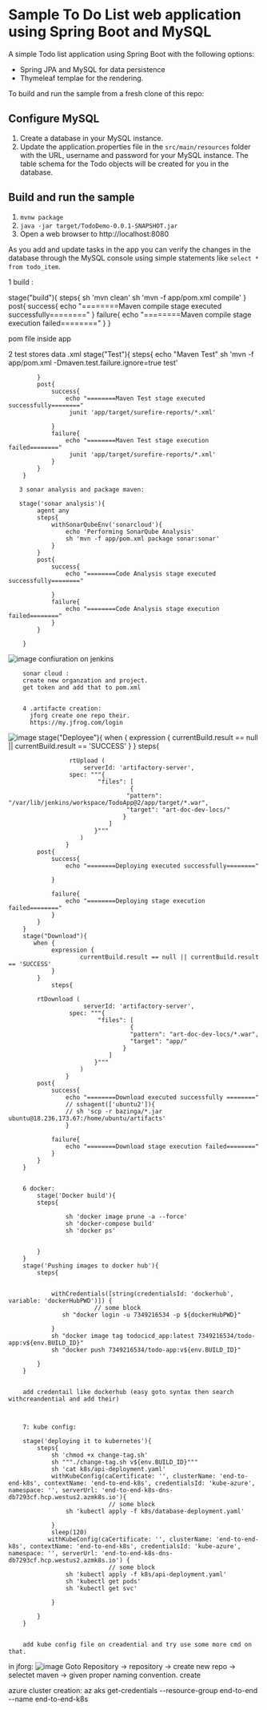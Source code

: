 # Sample To Do List web application using Spring Boot and MySQL

A simple Todo list application using Spring Boot with the following options:

- Spring JPA and MySQL for data persistence
- Thymeleaf templae for the rendering.

To build and run the sample from a fresh clone of this repo:

## Configure MySQL

1. Create a database in your MySQL instance.
2. Update the application.properties file in the `src/main/resources` folder with the URL, username and password for your MySQL instance. The table schema for the Todo objects will be created for you in the database.


## Build and run the sample

1. `mvnw package`
3. `java -jar target/TodoDemo-0.0.1-SNAPSHOT.jar`
3. Open a web browser to http://localhost:8080

As you add and update tasks in the app you can verify the changes in the database through the MySQL console using simple statements like 
`select * from todo_item`.




1 build :

stage("build"){
            steps{
                sh 'mvn clean'
                sh 'mvn -f app/pom.xml compile'
            }
            post{
                success{
                    echo "========Maven compile stage executed successfully========"
                }
                failure{
                    echo "========Maven compile stage execution failed========"
                }
            }
            
  pom file inside app 
  
 2 test stores data .xml
  stage("Test"){
            steps{
                echo "Maven Test"
                sh 'mvn -f app/pom.xml -Dmaven.test.failure.ignore=true  test'
                
            }
            post{
                success{
                    echo "========Maven Test stage executed successfully========"
                     junit 'app/target/surefire-reports/*.xml'

                }
                failure{
                    echo "========Maven Test stage execution failed========"
                     junit 'app/target/surefire-reports/*.xml'
                }
            }
        }
        
       3 sonar analysis and package maven:
       
       stage('sonar analysis'){
            agent any
            steps{
                withSonarQubeEnv('sonarcloud'){
                    echo 'Performing SonarQube Analysis'
                    sh 'mvn -f app/pom.xml package sonar:sonar'
                }
            }
            post{
                success{
                    echo "========Code Analysis stage executed successfully========"

                }
                failure{
                    echo "========Code Analysis stage execution failed========"
                }
            }
            
        }
  ![image](https://user-images.githubusercontent.com/52690867/114670001-2cbc8a00-9d20-11eb-9680-0c6f81110aae.png)
        confiuration on jenkins
        
        sonar cloud :
        create new organzation and project.
        get token and add that to pom.xml
        
        
        4 .artifacte creation:
          jforg create one repo their.
          https://my.jfrog.com/login
 ![image](https://user-images.githubusercontent.com/52690867/114670396-90df4e00-9d20-11eb-87c0-1bbdcf0d9fe9.png)
           stage("Deployee"){
           when {
                expression {
                        currentBuild.result == null || currentBuild.result == 'SUCCESS'
                }
            }
                steps{
     
                     rtUpload (
                         serverId: 'artifactory-server',
                     spec: """{
                             "files": [
                                      {
                                     "pattern": "/var/lib/jenkins/workspace/TodoApp@2/app/target/*.war",
                                     "target": "art-doc-dev-locs/"
                                    }
                                ]
                            }"""
                        )
                    }
            post{
                success{
                    echo "========Deploying executed successfully========"

                }
                
                failure{
                    echo "========Deploying stage execution failed========"
                }
            }
        }    
        stage("Download"){
           when {
                expression {
                        currentBuild.result == null || currentBuild.result == 'SUCCESS'
                }
            }
                steps{
                     
            rtDownload (
                         serverId: 'artifactory-server',
                     spec: """{
                             "files": [
                                      {
                                      "pattern": "art-doc-dev-locs/*.war",
                                      "target": "app/"
                                    }
                                ]
                            }"""
                        )
                    }
            post{
                success{
                    echo "========Download executed successfully ========"
                    // sshagent(['ubuntu2']){
                    // sh 'scp -r bazinga/*.jar ubuntu@18.236.173.67:/home/ubuntu/artifacts'
                    }
                
                failure{
                    echo "========Download stage execution failed========"
                }
            }
        }
        
        
        6 docker:
            stage('Docker build'){
            steps{
               
                    sh 'docker image prune -a --force'
                    sh 'docker-compose build'
                    sh 'docker ps'
                
                
            }
        }
        stage('Pushing images to docker hub'){
            steps{
                

                withCredentials([string(credentialsId: 'dockerhub', variable: 'dockerHubPWD')]) {
                            // some block
                   sh "docker login -u 7349216534 -p ${dockerHubPWD}"

                }
                sh "docker image tag todocicd_app:latest 7349216534/todo-app:v${env.BUILD_ID}"
                sh "docker push 7349216534/todo-app:v${env.BUILD_ID}"

            }
        }
        
        
        add credentail like dockerhub (easy goto syntax then search withcreandential and add their)
        
        
        
        7: kube config:
        
        stage('deploying it to kubernetes'){
            steps{
                sh 'chmod +x change-tag.sh'
                sh """./change-tag.sh v${env.BUILD_ID}"""
                sh 'cat k8s/api-deployment.yaml'
                withKubeConfig(caCertificate: '', clusterName: 'end-to-end-k8s', contextName: 'end-to-end-k8s', credentialsId: 'kube-azure', namespace: '', serverUrl: 'end-to-end-k8s-dns-db7293cf.hcp.westus2.azmk8s.io'){
                                // some block
                    sh 'kubectl apply -f k8s/database-deployment.yaml'
                    
                }
                sleep(120)
               withKubeConfig(caCertificate: '', clusterName: 'end-to-end-k8s', contextName: 'end-to-end-k8s', credentialsId: 'kube-azure', namespace: '', serverUrl: 'end-to-end-k8s-dns-db7293cf.hcp.westus2.azmk8s.io') {
                                // some block
                    sh 'kubectl apply -f k8s/api-deployment.yaml'
                    sh 'kubectl get pods'
                    sh 'kubectl get svc'
                    
                }

            }
        }
        
        
        add kube config file on creadential and try use some more cmd on that.
  in jforg:
![image](https://user-images.githubusercontent.com/52690867/114672800-2845a080-9d23-11eb-8a3f-5b04f2150884.png)
Goto Repository -> repository -> create new repo -> selectet maven -> given proper naming convention.
create


azure cluster creation:
az aks get-credentials --resource-group end-to-end --name end-to-end-k8s
